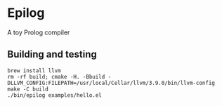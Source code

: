 # Epilog
A toy Prolog compiler

## Building and testing
```
brew install llvm
rm -rf build; cmake -H. -Bbuild -DLLVM_CONFIG:FILEPATH=/usr/local/Cellar/llvm/3.9.0/bin/llvm-config
make -C build
./bin/epilog examples/hello.el
```